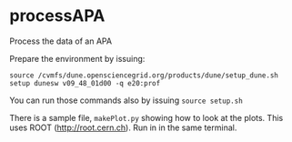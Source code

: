 # processAPA
Process the data of an APA

Prepare the environment by issuing:
```
source /cvmfs/dune.opensciencegrid.org/products/dune/setup_dune.sh
setup dunesw v09_48_01d00 -q e20:prof
```
You can run those commands also by issuing `source setup.sh`

There is a sample file, `makePlot.py` showing how to look at the plots. This uses ROOT (http://root.cern.ch). Run in in the same terminal. 
